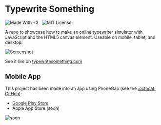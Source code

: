 Typewrite Something
===================

![Made With <3](http://img.shields.io/badge/madewith-<3-pink.svg?style=flat)
&nbsp;
![MIT License](http://img.shields.io/badge/license-MIT-lightgrey.svg)

A repo to showcase how to make an online typewriter simulator with JavaScript and the HTML5 canvas element.  Useable on mobile, tablet, and desktop.

![Screenshot](http://i.imgur.com/xkJtUK4.png)

See it live on [typewritesomething.com](http://typewritesomething.com)

## Mobile App

This project has been made into an app using PhoneGap (see the [:octocat: GitHub](https://github.com/bozdoz/phonegap-typewritesomething)):

* [Google Play Store](https://play.google.com/store/apps/details?id=com.phonegap.typewritesomething)
* Apple App Store (soon)

![soon](https://render.bitstrips.com/v2/cpanel/8736524-173281661_42-s1-v1.png?transparent=1&palette=1)
